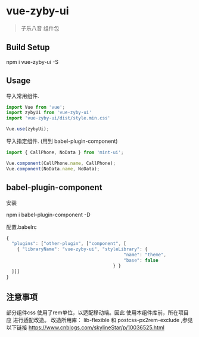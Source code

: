 # vue-zyby-ui

> 子乐八音 组件包


## Build Setup

npm i vue-zyby-ui -S

## Usage
导入常用组件.

```javascript
import Vue from 'vue';
import zybyUi from 'vue-zyby-ui'
import 'vue-zyby-ui/dist/style.min.css'

Vue.use(zybyUi);
```

导入指定组件. (用到 babel-plugin-component)
```javascript
import { CallPhone, NoData } from 'mint-ui';

Vue.component(CallPhone.name, CallPhone);
Vue.component(NoData.name, NoData);
```


## babel-plugin-component

安装

npm i babel-plugin-component -D

配置.babelrc
```javascript
{
  "plugins": ["other-plugin", ["component", [
    { "libraryName": "vue-zyby-ui", "styleLibrary": {
                                            "name": "theme",
                                            "base": false
                                        } }
  ]]]
}
```
## 注意事项
部分组件css 使用了rem单位，以适配移动端。因此 使用本组件库前，所在项目应 进行适配改造。
改造所用库：
lib-flexible  和 postcss-px2rem-exclude ,参见以下链接
	https://www.cnblogs.com/skylineStar/p/10036525.html

